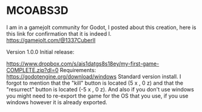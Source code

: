 # MCOABS3D

I am in a gamejolt community for Godot, I posted about this creation, here is this link for confirmation that it is indeed I.
https://gamejolt.com/@1337CuberII

Version 1.0.0 Initial release:

https://www.dropbox.com/s/ais1datgs8s18ey/my-first-game-COMPLETE.zip?dl=0
Requirements:
https://godotengine.org/download/windows
Standard version install.
I forgot to mention that the "kill" button is located (5 x , 0 z) and that the "resurrect" button is located (-5 x , 0 z).
And also if you don't use windows you might need to re-export the game for the OS that you use, if you use windows however it is already exported.
